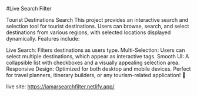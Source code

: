 #Live Search Filter

Tourist Destinations Search
This project provides an interactive search and selection tool for tourist destinations. Users can browse, search, and select destinations from various regions, with selected locations displayed dynamically. Features include:

Live Search: Filters destinations as users type.
Multi-Selection: Users can select multiple destinations, which appear as interactive tags.
Smooth UI: A collapsible list with checkboxes and a visually appealing selection area.
Responsive Design: Optimized for both desktop and mobile devices.
Perfect for travel planners, itinerary builders, or any tourism-related application! 🚀

live site: https://iamarsearchfilter.netlify.app/
